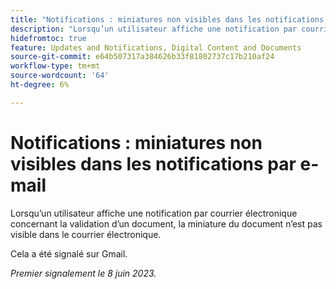```yaml
---
title: "Notifications : miniatures non visibles dans les notifications par e-mail"
description: "Lorsqu’un utilisateur affiche une notification par courrier électronique concernant la validation d’un document, la miniature du document n’est pas visible dans le courrier électronique."
hidefromtoc: true
feature: Updates and Notifications, Digital Content and Documents
source-git-commit: e64b507317a384626b33f81802737c17b210af24
workflow-type: tm+mt
source-wordcount: '64'
ht-degree: 6%

---
```



# Notifications : miniatures non visibles dans les notifications par e-mail

Lorsqu’un utilisateur affiche une notification par courrier électronique concernant la validation d’un document, la miniature du document n’est pas visible dans le courrier électronique.

Cela a été signalé sur Gmail.

_Premier signalement le 8 juin 2023._

